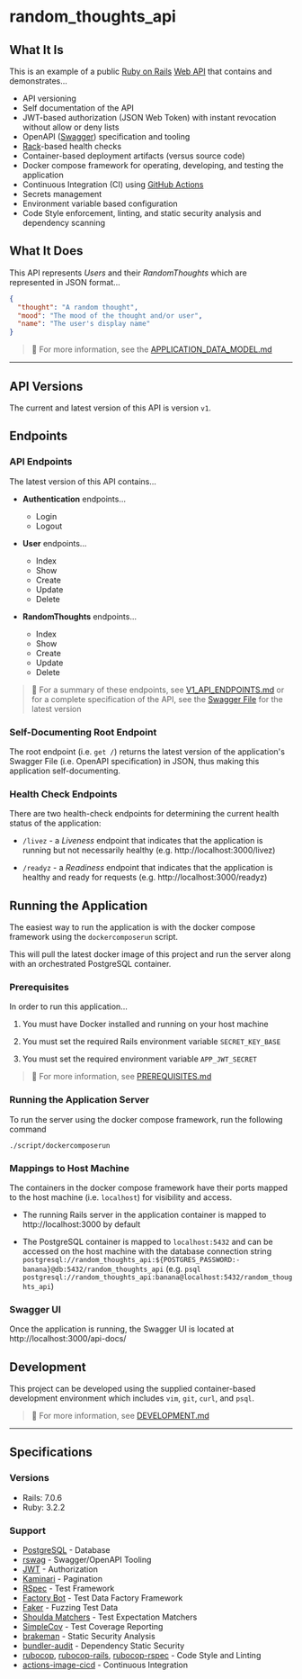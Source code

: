 # random_thoughts_api

## What It Is
This is an example of a public
[Ruby on Rails](https://rubyonrails.org/)
[Web API](https://wikipedia.org/wiki/Web_API)
that contains and demonstrates...
* API versioning
* Self documentation of the API
* JWT-based authorization (JSON Web Token) with instant
  revocation without allow or deny lists
* OpenAPI ([Swagger](https://swagger.io/)) specification and
  tooling
* [Rack](https://wikipedia.org/wiki/Rack_(web_server_interface))-based
  health checks
* Container-based deployment artifacts (versus source code)
* Docker compose framework for operating, developing, and
  testing the application
* Continuous Integration (CI) using
  [GitHub Actions](https://github.com/features/actions)
* Secrets management
* Environment variable based configuration
* Code Style enforcement, linting, and static security
  analysis and dependency scanning

## What It Does
This API represents *Users* and their *RandomThoughts* which
are represented in JSON format...
```json
{
  "thought": "A random thought",
  "mood": "The mood of the thought and/or user",
  "name": "The user's display name"
}
```

> :eyes: For more information, see the
> [APPLICATION_DATA_MODEL.md](docs/APPLICATION_DATA_MODEL.md)

---

## API Versions
The current and latest version of this API is version `v1`.

## Endpoints
### API Endpoints
The latest version of this API contains...

* **Authentication** endpoints...
  * Login
  * Logout

* **User** endpoints...
  * Index
  * Show
  * Create
  * Update
  * Delete

* **RandomThoughts** endpoints...
  * Index
  * Show
  * Create
  * Update
  * Delete

> :eyes: For a summary of these endpoints, see
> [V1_API_ENDPOINTS.md](docs/V1_API_ENDPOINTS.md) or
> for a complete specification of the API, see the
> [Swagger File](https://github.com/brianjbayer/random_thoughts_api/blob/main/swagger/v1/swagger.yaml)
> for the latest version

### Self-Documenting Root Endpoint
The root endpoint (i.e. `get /`) returns the latest version of
the application's Swagger File (i.e. OpenAPI specification) in
JSON, thus making this application self-documenting.

### Health Check Endpoints
There are two health-check endpoints for determining the current
health status of the application:

* `/livez` - a *Liveness* endpoint that indicates that the
  application is running but not necessarily healthy
  (e.g. http://localhost:3000/livez)

* `/readyz` - a *Readiness* endpoint that indicates that the
  application is healthy and ready for requests
  (e.g. http://localhost:3000/readyz)

## Running the Application
The easiest way to run the application is with the docker compose
framework using the `dockercomposerun` script.

This will pull the latest docker image of this project and run
the server along with an orchestrated PostgreSQL container.

### Prerequisites
In order to run this application...
1. You must have Docker installed and running on your host
   machine

2. You must set the required Rails environment variable
   `SECRET_KEY_BASE`

3. You must set the required environment variable `APP_JWT_SECRET`

> :eyes: For more information, see
> [PREREQUISITES.md](docs/PREREQUISITES.md)

### Running the Application Server
To run the server using the docker compose framework, run
the following command
```
./script/dockercomposerun
```

### Mappings to Host Machine
The containers in the docker compose framework have their
ports mapped to the host machine (i.e. `localhost`) for
visibility and access.

* The running Rails server in the application container is mapped to
  http://localhost:3000 by default

* The PostgreSQL container is mapped to `localhost:5432` and can
  be accessed on the host machine with the database connection string
  `postgresql://random_thoughts_api:${POSTGRES_PASSWORD:-banana}@db:5432/random_thoughts_api`
  (e.g. `psql postgresql://random_thoughts_api:banana@localhost:5432/random_thoughts_api`)

### Swagger UI
Once the application is running, the Swagger UI is located at
http://localhost:3000/api-docs/

## Development
This project can be developed using the supplied
container-based development environment which includes
`vim`, `git`, `curl`, and `psql`.

> :eyes: For more information, see [DEVELOPMENT.md](docs/DEVELOPMENT.md)

---

## Specifications
### Versions

* Rails: 7.0.6
* Ruby: 3.2.2

### Support

* [PostgreSQL](https://www.postgresql.org/) - Database
* [rswag](https://github.com/rswag/rswag) - Swagger/OpenAPI
  Tooling
* [JWT](https://github.com/jwt/ruby-jwt) - Authorization
* [Kaminari](https://github.com/kaminari/kaminari) - Pagination
* [RSpec](http://rspec.info/) - Test Framework
* [Factory Bot](https://github.com/thoughtbot/factory_bot) - Test
  Data Factory Framework
* [Faker](https://github.com/faker-ruby/faker) - Fuzzing Test Data
* [Shoulda Matchers](https://matchers.shoulda.io/) - Test Expectation
  Matchers
* [SimpleCov](https://github.com/simplecov-ruby/simplecov) - Test Coverage
  Reporting
* [brakeman](https://brakemanscanner.org/) - Static Security Analysis
* [bundler-audit](https://github.com/rubysec/bundler-audit) - Dependency
  Static Security
* [rubocop](https://github.com/rubocop/rubocop),
  [rubocop-rails](https://github.com/rubocop/rubocop-rails),
  [rubocop-rspec](https://github.com/rubocop/rubocop-rspec) - Code Style
  and Linting
* [actions-image-cicd](https://github.com/brianjbayer/actions-image-cicd) - Continuous
  Integration
